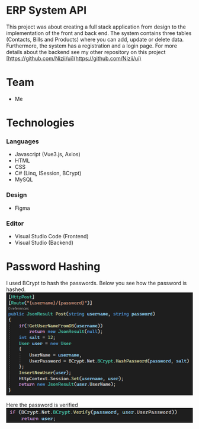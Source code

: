 # ERP System API

This project was about creating a full stack application from design to the implementation of the front and back end. The system contains three tables (Contacts, Bills and Products) where you can add, update or delete data. Furthermore, the system has a registration and a login page.
For more details about the backend see my other repository on this project [https://github.com/Nizii/ui](https://github.com/Nizii/ui)

# Team
* Me

# Technologies
### Languages
* Javascript (Vue3.js, Axios)
* HTML
* CSS
* C# (Linq, ISession, BCrypt)
* MySQL

### Design
* Figma

### Editor 
* Visual Studio Code (Frontend)
* Visual Studio (Backend)

# Password Hashing
I used BCrypt to hash the passwords. Below you see how the password is hashed.
![alt text](https://github.com/Nizii/erp_system_api/blob/master/WebApplication1/Imgs/PostPw.PNG)

Here the password is verified
![alt text](https://github.com/Nizii/erp_system_api/blob/master/WebApplication1/Imgs/Verify.PNG)
